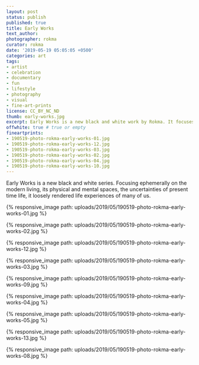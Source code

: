```yaml
---
layout: post
status: publish
published: true
title: Early Works
text_author:
photographer: rokma
curator: rokma
date: '2019-05-19 05:05:05 +0500'
categories: art
tags:
- artist
- celebration
- documentary
- fun
- lifestyle
- photography
- visual
- fine-art-prints
license: CC_BY_NC_ND
thumb: early-works.jpg
excerpt: Early Works is a new black and white work by Rokma. It focuses ephemerally on modern living, its physical and mental spaces, the uncertainties of present time life. Loosely rendered life experiences of many of us.
offwhite: true # true or empty
fineartprints:
- 190519-photo-rokma-early-works-01.jpg
- 190519-photo-rokma-early-works-12.jpg
- 190519-photo-rokma-early-works-03.jpg
- 190519-photo-rokma-early-works-02.jpg
- 190519-photo-rokma-early-works-04.jpg
- 190519-photo-rokma-early-works-10.jpg
---
```

Early Works is a new black and white series. Focusing ephemerally on the modern living, its physical and mental spaces, the uncertainties of present time life, it loosely rendered life experiences of many of us.

{% responsive_image path: uploads/2019/05/190519-photo-rokma-early-works-01.jpg %}

{% responsive_image path: uploads/2019/05/190519-photo-rokma-early-works-02.jpg %}

{% responsive_image path: uploads/2019/05/190519-photo-rokma-early-works-12.jpg %}

{% responsive_image path: uploads/2019/05/190519-photo-rokma-early-works-03.jpg %}

{% responsive_image path: uploads/2019/05/190519-photo-rokma-early-works-09.jpg %}

{% responsive_image path: uploads/2019/05/190519-photo-rokma-early-works-04.jpg %}

{% responsive_image path: uploads/2019/05/190519-photo-rokma-early-works-05.jpg %}

{% responsive_image path: uploads/2019/05/190519-photo-rokma-early-works-13.jpg %}

{% responsive_image path: uploads/2019/05/190519-photo-rokma-early-works-08.jpg %}
